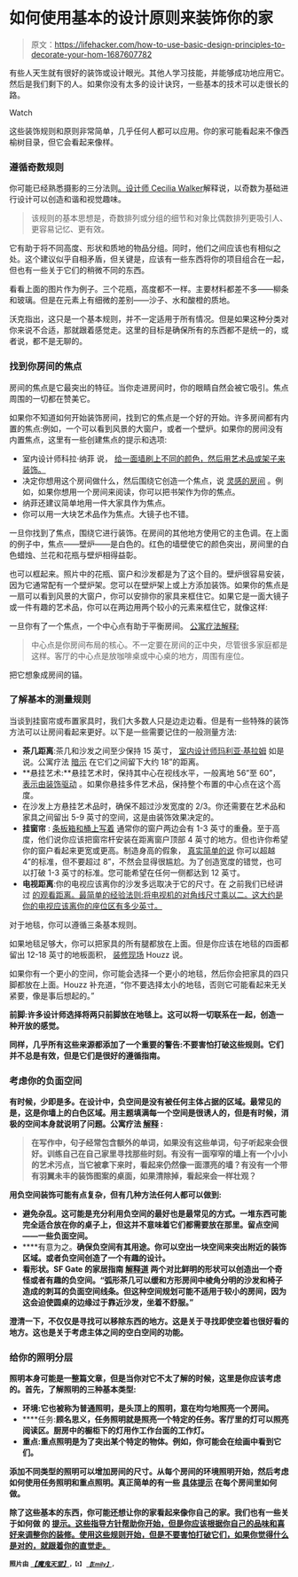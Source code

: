 # 如何使用基本的设计原则来装饰你的家

> 原文：<https://lifehacker.com/how-to-use-basic-design-principles-to-decorate-your-hom-1687607782>

有些人天生就有很好的装饰或设计眼光。其他人学习技能，并能够成功地应用它。然后是我们剩下的人。如果你没有太多的设计诀窍，一些基本的技术可以走很长的路。

Watch

这些装饰规则和原则非常简单，几乎任何人都可以应用。你的家可能看起来不像西榆树目录，但它会看起来像样。

### 遵循奇数规则

你可能已经熟悉摄影的三分法则[。设计师 Cecilia Walker](http://lifehacker.com/photography-tip-of-the-day-move-it-from-the-middle-135093)解释说，以奇数为基础进行设计可以创造和谐和视觉趣味。

> 该规则的基本思想是，奇数排列或分组的细节和对象比偶数排列更吸引人、更容易记忆、更有效。

它有助于将不同高度、形状和质地的物品分组。同时，他们之间应该也有相似之处。这个建议似乎自相矛盾，但关键是，应该有一些东西将你的项目组合在一起，但也有一些关于它们的稍微不同的东西。

看看上面的图片作为例子。三个花瓶，高度都不一样。主要材料都差不多——柳条和玻璃。但是在元素上有细微的差别——沙子、水和酸橙的质地。

沃克指出，这只是一个基本规则，并不一定适用于所有情况。但是如果这种分类对你来说不合适，那就跟着感觉走。这里的目标是确保所有的东西都不是统一的，或者说，都不是无聊的。

### 找到你房间的焦点

房间的焦点是它最突出的特征。当你走进房间时，你的眼睛自然会被它吸引。焦点周围的一切都在赞美它。

如果你不知道如何开始装饰房间，找到它的焦点是一个好的开始。许多房间都有内置的焦点:例如，一个可以看到风景的大窗户，或者一个壁炉。如果你的房间没有内置焦点，这里有一些创建焦点的提示和选项:

*   室内设计师科拉·纳菲 说， [给一面墙刷上不同的颜色，然后用艺术品或架子来装饰。](http://interiordec.about.com/od/decorateforbegin/ht/ht_findafocalpt.htm)
*   决定你想用这个房间做什么，然后围绕它创造一个焦点，说 [灵感的房间](http://theinspiredroom.net/2010/01/13/establishin-a-purpose-mood-focal-point-for-your-room/) 。例如，如果你想用一个房间来阅读，你可以把书架作为你的焦点。
*   纳菲还建议简单地用一件大家具作为焦点。
*   你可以用一大块艺术品作为焦点。大镜子也不错。

一旦你找到了焦点，围绕它进行装饰。在房间的其他地方使用它的主色调。在上面的例子中，焦点——壁炉——是白色的。红色的墙壁使它的颜色突出，房间里的白色蜡烛、兰花和花瓶与壁炉相得益彰。

也可以框起来。照片中的花瓶、窗户和沙发都是为了这个目的。壁炉很容易安装，因为它通常配有一个壁炉架。您可以在壁炉架上或上方添加装饰。如果你的焦点是一扇可以看到风景的大窗户，你可以安排你的家具来框住它。如果它是一面大镜子或一件有趣的艺术品，你可以在两边用两个较小的元素来框住它，就像这样:

一旦你有了一个焦点，一个中心点有助于平衡房间。 [公寓疗法解释:](http://www.apartmenttherapy.com/living-room-geometry-the-basics-of-a-wellbalanced-room-206780)

> 中心点是你房间布局的核心。不一定要在房间的正中央，尽管很多家庭都是这样。客厅的中心点是放咖啡桌或中心桌的地方，周围有座位。

把它想象成房间的锚。

### 了解基本的测量规则

当谈到挂窗帘或布置家具时，我们大多数人只是边走边看。但是有一些特殊的装饰方法可以让房间看起来更好。以下是一些需要记住的一般测量方法:

*   **茶几距离**:茶几和沙发之间至少保持 15 英寸， [室内设计师玛利亚·基拉姆](http://www.mariakillam.com/10-best-designer-secrets/) 如是说。公寓疗法 [暗示](http://www.apartmenttherapy.com/dimensions-to-follow-proper-furniture-spacing-basics-149156) 在它们之间留下大约 18”的距离。
*   **悬挂艺术:**悬挂艺术时，保持其中心在视线水平，一般离地 56”至 60”， [表示由装饰驱动](http://www.drivenbydecor.com/2012/08/20-rule-of-thumb-measurements-for.html) 。如果你悬挂多件艺术品，保持整个布置的中心点在这个高度。
*   在沙发上方悬挂艺术品时，确保不超过沙发宽度的 2/3。你还需要在艺术品和家具之间留出 5-9 英寸的空间，这是由装饰效果决定的。
*   **挂窗帘** : [条板箱和桶上写着](http://www.crateandbarrel.com/resource-guide/hanging-curtain-panels.aspx) 通常你的窗户两边会有 1-3 英寸的重叠。至于高度，他们说你应该把窗帘杆安装在距离窗户顶部 4 英寸的地方。但也许你希望你的窗户看起来更宽或更高。制造身高的假象， [真实简单的说](http://www.realsimple.com/home-organizing/decorating/curtains-window-treatments/mounted-relation-window) 你可以超越 4”的标准，但不要超过 8”，不然会显得很尴尬。为了创造宽度的错觉，也可以打破 1-3 英寸的标准。您可能希望在任何一侧都达到 12 英寸。
*   **电视距离**:你的电视应该离你的沙发多远取决于它的尺寸。在 之前我们已经讲过 [的观看距离。最简单的经验法则:将电视机的对角线尺寸乘以二。这大约是你的电视应该离你的座位区有多少英寸。](http://lifehacker.com/how-to-get-more-from-your-home-theater-without-paying-a-5774324)

对于地毯，你可以遵循三条基本规则。

如果地毯足够大，你可以把家具的所有腿都放在上面。但是你应该在地毯的四面都留出 12-18 英寸的地板面积， [装修现场](http://www.houzz.com/ideabooks/19837206/list/12-key-decorating-tips-to-make-any-room-better) Houzz 说。

如果你有一个更小的空间，你可能会选择一个更小的地毯，然后你会把家具的四只脚都放在上面。Houzz 补充道，“你不要选择太小的地毯，否则它可能看起来无关紧要，像是事后想起的。”

**前脚:许多设计师选择将两只前脚放在地毯上。这可以将一切联系在一起，创造一种开放的感觉。**

**同样，几乎所有这些来源都添加了一个重要的警告:不要害怕打破这些规则。它们并不总是有效，但是它们是很好的遵循指南。**

### **考虑你的负面空间**

**有时候，少即是多。在设计中，负空间是没有被任何主体占据的区域。最常见的是，这是你墙上的白色区域。用主题填满每一个空间是很诱人的，但是有时候，消极的空间本身就说明了问题。公寓疗法 [解释](http://www.apartmenttherapy.com/your-homes-negative-space-what-it-is-and-how-to-use-it-to-your-advantage-203207) :**

> **在写作中，句子经常包含额外的单词，如果没有这些单词，句子听起来会很好。训练自己在自己家里寻找那些时刻。有没有一面窄窄的墙上有一个小小的艺术污点，当它被拿下来时，看起来仍然像一面漂亮的墙？有没有一个带有羽翼未丰的装饰图案的桌面，如果清除掉，看起来会一样壮观？**

**用负空间装饰可能有点复杂，但有几种方法任何人都可以做到:**

*   ****避免杂乱**。这可能是充分利用负空间的最好也是最常见的方式。一堆东西可能完全适合放在你的桌子上，但这并不意味着它们都需要放在那里。留点空间——一些负面空间。**
*   ****有意为之。**确保负空间有其用途。你可以空出一块空间来突出附近的装饰区域。或者负空间创造了一个有趣的设计。**
*   ****看形状**。SF Gate 的家居指南 [解释道](http://homeguides.sfgate.com/negative-space-home-decorating-61531.html) 两个对比鲜明的形状可以创造出一个奇怪或者有趣的负空间。“弧形茶几可以缓和方形房间中棱角分明的沙发和椅子造成的刺耳的负面空间线条。但这种空间规划可能不适用于较小的房间，因为这会迫使圆桌的边缘过于靠近沙发，坐着不舒服。”**

**澄清一下，不仅仅是寻找可以移除东西的地方。这是关于寻找即使空着也很好看的地方。这也是关于考虑主体之间的空白空间的功能。**

### **给你的照明分层**

**照明本身可能是一整篇文章，但是当你对它不太了解的时候，这里是你应该考虑的。首先，了解照明的三种基本类型:**

*   **环境:它也被称为普通照明，是头顶上的照明，意在均匀地照亮一个房间。**
*   ****任务:**顾名思义，任务照明就是照亮一个特定的任务。客厅里的灯可以照亮阅读区。厨房中的橱柜下的灯用作工作台面的工作灯。**
*   **重点:重点照明是为了突出某个特定的物体。例如，你可能会在绘画中看到它们。**

**添加不同类型的照明可以增加房间的尺寸。从每个房间的环境照明开始，然后考虑如何使用任务照明和重点照明。真正简单的有一些 [具体提示](http://www.realsimple.com/home-organizing/decorating/decorating-tips-techniques/interior-lighting) 在每个房间里如何做。**

**除了这些基本的东西，你可能还想让你的家看起来像你自己的家。我们也有一些关于如何做 的 [提示。这些指导方针帮助你开始，但是你应该根据你自己的品味和喜好来调整你的装修。使用这些规则开始，但是不要害怕打破它们，如果你觉得什么是对的，就跟着你的直觉走。](http://lifehacker.com/how-can-i-turn-my-boring-digs-into-an-awesome-well-des-5888862)**

**<small>照片由</small> [*<small>【魔鬼天堂】</small>*](https://www.flickr.com/photos/wicker-furniture/8671795690/in/photolist-edidJN-cMv3p1-e7bydA-gT7VAH-fp2q4W-bAYJGo-pdoNYR-bPToCv-99wfC-7126sL-bAYzQE-4PSEzm-99wjb-99wjr-7zGBQv-99wki-99wgb-99wiR-99wgy-7zGC7F-99wh8-99wfS-99whU-bDUcCf-ucVdY-ucWMG-ucVfB-4kV1Dr-eMqVUK-99dXHU-e7uETy-ucWDk-oMBtWe-egk2HF-vQJGB-5FRF1i-foMc52-726bYs-59n7Uh-ucVbp-ucV4W-ucV4a-ucVpj-ucVq6-ucV5u-ucVei-ucRzG-721iCP-ucVga-dieDef)<small><small>，【t】</small> [*<small>【Emily】</small>*](https://www.flickr.com/photos/emilysnuffer/8589939542/in/photolist-e64FKU-ja1pB-bfeNur-6g5p1F-6KKXfY-7iUJS8-ftU2St-7m4Z1E-5E7Uwz-4DUvdh-4gCx5y-7fKzJh-ouwAJ7-ouwKfA-ouwzk5-od5xgD-od4SHC-ougWyr-oum8Xo-ouwC2C-oumeKq-ouwx4w-6x8iPB-dpx9ub-4f1sX5-9snYyB-HJoJz-HpJps-qGarA8-mmwhL-qYBTGK-qYsX98-9bZyCP-dDe5v5-9b9Bog-eXiGMA-3YB1ad-3YwJyx-7GiqEN-dD8GpH-38YmUn-9gKwBh-dDe5L9-82JCrd-dHS3Aj-cAGYj-Px5Z-5pHYs7-dDe5Xj-dD8GQa)*<small>，</small>*</small>**